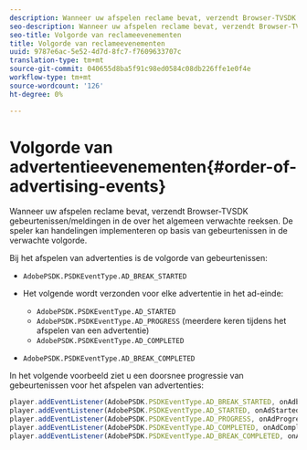 ```yaml
---
description: Wanneer uw afspelen reclame bevat, verzendt Browser-TVSDK gebeurtenissen/meldingen in de over het algemeen verwachte reeksen. De speler kan handelingen implementeren op basis van gebeurtenissen in de verwachte volgorde.
seo-description: Wanneer uw afspelen reclame bevat, verzendt Browser-TVSDK gebeurtenissen/meldingen in de over het algemeen verwachte reeksen. De speler kan handelingen implementeren op basis van gebeurtenissen in de verwachte volgorde.
seo-title: Volgorde van reclameevenementen
title: Volgorde van reclameevenementen
uuid: 9787e6ac-5e52-4d7d-8fc7-f7609633707c
translation-type: tm+mt
source-git-commit: 040655d8ba5f91c98ed0584c08db226ffe1e0f4e
workflow-type: tm+mt
source-wordcount: '126'
ht-degree: 0%

---
```



# Volgorde van advertentieevenementen{#order-of-advertising-events}

Wanneer uw afspelen reclame bevat, verzendt Browser-TVSDK gebeurtenissen/meldingen in de over het algemeen verwachte reeksen. De speler kan handelingen implementeren op basis van gebeurtenissen in de verwachte volgorde.

<!--<a id="section_69E3CCBC57BB48399799876E83908348"></a>-->

Bij het afspelen van advertenties is de volgorde van gebeurtenissen:

* `AdobePSDK.PSDKEventType.AD_BREAK_STARTED`
* Het volgende wordt verzonden voor elke advertentie in het ad-einde:

   * `AdobePSDK.PSDKEventType.AD_STARTED`
   * `AdobePSDK.PSDKEventType.AD_PROGRESS` (meerdere keren tijdens het afspelen van een advertentie)
   * `AdobePSDK.PSDKEventType.AD_COMPLETED`

* `AdobePSDK.PSDKEventType.AD_BREAK_COMPLETED`

In het volgende voorbeeld ziet u een doorsnee progressie van gebeurtenissen voor het afspelen van advertenties:

```js
player.addEventListener(AdobePSDK.PSDKEventType.AD_BREAK_STARTED, onAdbreakStarted); 
player.addEventListener(AdobePSDK.PSDKEventType.AD_STARTED, onAdStarted); 
player.addEventListener(AdobePSDK.PSDKEventType.AD_PROGRESS, onAdProgress); 
player.addEventListener(AdobePSDK.PSDKEventType.AD_COMPLETED, onAdCompleted); 
player.addEventListener(AdobePSDK.PSDKEventType.AD_BREAK_COMPLETED, onAdbreakCompleted);
```


